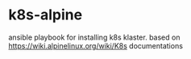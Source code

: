 # k8s-alpine
ansible playbook for installing k8s klaster. based on  https://wiki.alpinelinux.org/wiki/K8s documentations
